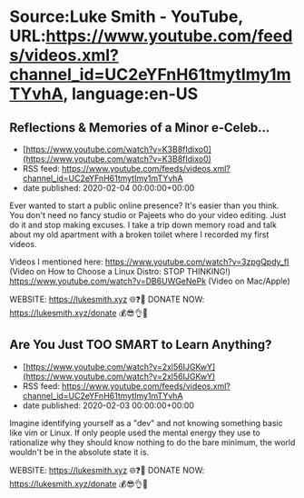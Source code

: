 # Source:Luke Smith - YouTube, URL:https://www.youtube.com/feeds/videos.xml?channel_id=UC2eYFnH61tmytImy1mTYvhA, language:en-US

## Reflections & Memories of a Minor e-Celeb...
 - [https://www.youtube.com/watch?v=K3B8fIdixo0](https://www.youtube.com/watch?v=K3B8fIdixo0)
 - RSS feed: https://www.youtube.com/feeds/videos.xml?channel_id=UC2eYFnH61tmytImy1mTYvhA
 - date published: 2020-02-04 00:00:00+00:00

Ever wanted to start a public online presence? It's easier than you think. You don't need no fancy studio or Pajeets who do your video editing. Just do it and stop making excuses. I take a trip down memory road and talk about my old apartment with a broken toilet where I recorded my first videos.

Videos I mentioned here:
https://www.youtube.com/watch?v=3zpgQpdy_fI (Video on How to Choose a Linux Distro: STOP THINKING!)
https://www.youtube.com/watch?v=DB6UWGeNePk (Video on Mac/Apple)

WEBSITE: https://lukesmith.xyz 🌐❓🔎
DONATE NOW: https://lukesmith.xyz/donate 💰😎👌💯

## Are You Just TOO SMART to Learn Anything?
 - [https://www.youtube.com/watch?v=2xl56IJGKwY](https://www.youtube.com/watch?v=2xl56IJGKwY)
 - RSS feed: https://www.youtube.com/feeds/videos.xml?channel_id=UC2eYFnH61tmytImy1mTYvhA
 - date published: 2020-02-03 00:00:00+00:00

Imagine identifying yourself as a "dev" and not knowing something basic like vim or Linux. If only people used the mental energy they use to rationalize why they should know nothing to do the bare minimum, the world wouldn't be in the absolute state it is.

WEBSITE: https://lukesmith.xyz 🌐❓🔎
DONATE NOW: https://lukesmith.xyz/donate 💰😎👌💯

